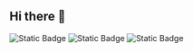 ## Hi there 👋

![Static Badge](https://img.shields.io/badge/Runny_Devs-Portfolio-purple?style=flat&link=https%3A%2F%2Frunyy-portfolio.vercel.app%2F)
<img alt="Static Badge" src="https://img.shields.io/badge/Runny_Devs-Portfolio-purple?style=flat&link=https%3A%2F%2Frunyy-portfolio.vercel.app%2F">
<img alt="Static Badge" src="https://img.shields.io/badge/Runny_Devs-Portfolio-purple?style=flat&link=https%3A%2F%2Frunyy-portfolio.vercel.app%2F
">


<!--
**Rodaverme/Rodaverme** is a ✨ _special_ ✨ repository because its `README.md` (this file) appears on your GitHub profile.

Here are some ideas to get you started:

- 🔭 I’m currently working on ...
- 🌱 I’m currently learning ...
- 👯 I’m looking to collaborate on ...
- 🤔 I’m looking for help with ...
- 💬 Ask me about ...
- 📫 How to reach me: ...
- 😄 Pronouns: ...
- ⚡ Fun fact: ...
-->
